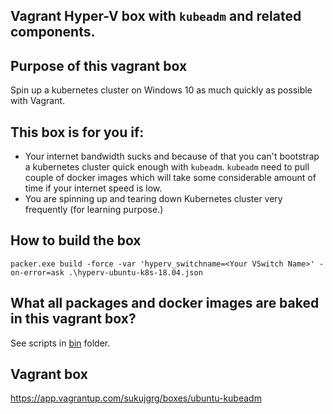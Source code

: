 Vagrant Hyper-V box with `kubeadm` and related components.
---

## Purpose of this vagrant box
Spin up a kubernetes cluster on Windows 10 as much quickly as possible with Vagrant. 

## This box is for you if:
- Your internet bandwidth sucks and because of that you can't bootstrap a kubernetes cluster quick enough with `kubeadm`.
`kubeadm` need to pull couple of docker images which will take some considerable amount of time if your internet speed is low.
- You are spinning up and tearing down Kubernetes cluster very frequently (for learning purpose.)

## How to build the box

```
packer.exe build -force -var 'hyperv_switchname=<Your VSwitch Name>' -on-error=ask .\hyperv-ubuntu-k8s-18.04.json
```

## What all packages and docker images are baked in this vagrant box?

See scripts in [bin](bin/) folder.

## Vagrant box

https://app.vagrantup.com/sukujgrg/boxes/ubuntu-kubeadm
